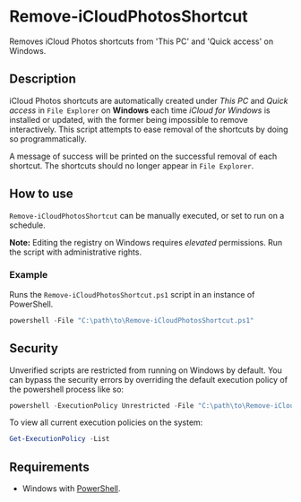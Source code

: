 # Remove-iCloudPhotosShortcut

Removes iCloud Photos shortcuts from 'This PC' and 'Quick access' on Windows.

## Description

iCloud Photos shortcuts are automatically created under *This PC* and *Quick access* in `File Explorer` on **Windows** each time *iCloud for Windows* is installed or updated, with the former being impossible to remove interactively. This script attempts to ease removal of the shortcuts by doing so programmatically.

A message of success will be printed on the successful removal of each shortcut. The shortcuts should no longer appear in `File Explorer`.

## How to use

`Remove-iCloudPhotosShortcut` can be manually executed, or set to run on a schedule.

**Note:** Editing the registry on Windows requires *elevated* permissions. Run the script with administrative rights.

### Example

Runs the `Remove-iCloudPhotosShortcut.ps1` script in an instance of PowerShell.

```powershell
powershell -File "C:\path\to\Remove-iCloudPhotosShortcut.ps1"
```

## Security

Unverified scripts are restricted from running on Windows by default. You can bypass the security errors by overriding the default execution policy of the powershell process like so:

```powershell
powershell -ExecutionPolicy Unrestricted -File "C:\path\to\Remove-iCloudPhotosShortcut.ps1"
```

To view all current execution policies on the system:

```powershell
Get-ExecutionPolicy -List
```

## Requirements

* Windows with [PowerShell](https://docs.microsoft.com/en-us/powershell/scripting/setup/installing-windows-powershell?view=powershell-5.1).
